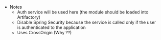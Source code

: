 - Notes
    - Auth service will be used here (the module should be loaded into Artifactory)
    - Disable Spring Security because the service is called only if the user is authenticated to the application
    - Uses CrossOrigin (Why ??)